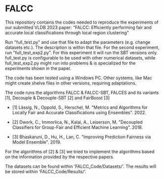 # FALCC

This repository contains the codes needed to reproduce the experiments of our submitted VLDB 2023 paper:
"FALCC: Efficiently performing fair and accurate local classifications through local region clustering"

Run "full_test.py" and use that file to adapt the parameters (e.g. change datasets etc.).
The description is within that file. 
For the second experiment, run "full_test_exp2.py". For this experiment it will run the SBT versions only.
full_test.py is configurable to be used with other numerical datasets, while full_test_exp2.py might run into problems & is specialized for the experiments shown in the paper.

The code has been tested using a Windows PC. Other systems, like Mac might create shelve files in other versions, requiring adaptations.

The code runs the algorithms FALCC & FALCC-SBT, FALCES and its variants [1], Decouple & Decouple-SBT [2] and FairBoost [3]

- [1] Lässig, N., Oppold, S., Herschel, M. "Metrics and Algorithms for Locally Fair and Accurate
    Classifications using Ensembles". 2022.
    
- [2] Dwork, C., Immorlica, N., Kalai, A., Leiserson, M. "Decoupled Classifiers for Group-Fair
    and Efficient Machine Learning". 2018.
    
- [3] Bhaskaruni, D., Hu, H., Lan, C. "Improving Prediction Fairness via Model Ensemble". 2019.

For the algorithms of [2] & [3] we tried to implement the algorithms based on the information provided by the respective papers.


The datasets can be found within 'FALCC_Code/Datasets/'.
The results will be stored within 'FALCC_Code/Results/'.
